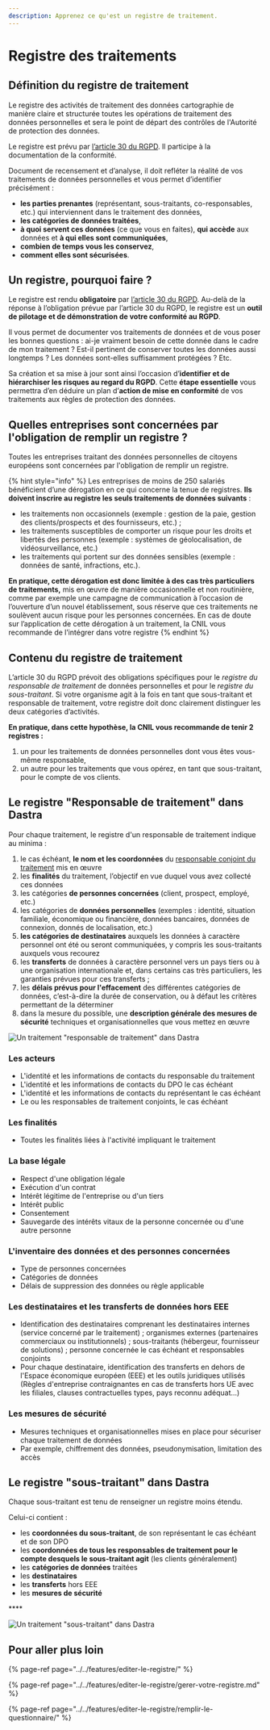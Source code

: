```yaml
---
description: Apprenez ce qu'est un registre de traitement.
---
```


# Registre des traitements

## Définition du registre de traitement

Le registre des activités de traitement des données cartographie de manière claire et structurée toutes les opérations de traitement des données personnelles et sera le point de départ des contrôles de l'Autorité de protection des données. 

Le registre est prévu par [l’article 30 du RGPD](https://www.cnil.fr/fr/reglement-europeen-protection-donnees/chapitre4#Article30). Il participe à la documentation de la conformité.

Document de recensement et d’analyse, il doit refléter la réalité de vos traitements de données personnelles et vous permet d’identifier précisément :

* **les parties prenantes** \(représentant, sous-traitants, co-responsables, etc.\) qui interviennent dans le traitement des données,
* **les catégories de données traitées**,
* **à quoi servent ces données** \(ce que vous en faites\), **qui accède** aux données et **à qui elles sont communiquées**,
* **combien de temps vous les conservez**,
* **comment elles sont sécurisées**.

## Un registre, pourquoi faire ?

 Le registre est rendu **obligatoire** par [l’article 30 du RGPD](https://www.cnil.fr/fr/reglement-europeen-protection-donnees/chapitre4#Article30). Au-delà de la réponse à l’obligation prévue par l’article 30 du RGPD, le registre est un **outil de pilotage et de démonstration de votre conformité au RGPD**. 

Il vous permet de documenter vos traitements de données et de vous poser les bonnes questions : ai-je vraiment besoin de cette donnée dans le cadre de mon traitement ? Est-il pertinent de conserver toutes les données aussi longtemps ? Les données sont-elles suffisamment protégées ? Etc.

Sa création et sa mise à jour sont ainsi l’occasion d’**identifier et de hiérarchiser les risques au regard du RGPD**. Cette **étape essentielle** vous permettra d’en déduire un plan d’**action de mise en conformité** de vos traitements aux règles de protection des données.

## Quelles entreprises sont concernées par l'obligation de remplir un registre ?

Toutes les entreprises traitant des données personnelles de citoyens européens sont concernées par l'obligation de remplir un registre.

{% hint style="info" %}
Les entreprises de moins de 250 salariés bénéficient d’une dérogation en ce qui concerne la tenue de registres. **Ils doivent inscrire au registre les seuls traitements de données suivants** :

* les traitements non occasionnels \(exemple : gestion de la paie, gestion des clients/prospects et des fournisseurs, etc.\) ;
* les traitements susceptibles de comporter un risque pour les droits et libertés des personnes \(exemple : systèmes de géolocalisation, de vidéosurveillance, etc.\)
* les traitements qui portent sur des données sensibles \(exemple : données de santé, infractions, etc.\).

**En pratique, cette dérogation est donc limitée à des cas très particuliers de traitements,** mis en œuvre de manière occasionnelle et non routinière, comme par exemple une campagne de communication à l’occasion de l’ouverture d’un nouvel établissement, sous réserve que ces traitements ne soulèvent aucun risque pour les personnes concernées. En cas de doute sur l’application de cette dérogation à un traitement, la CNIL vous recommande de l’intégrer dans votre registre
{% endhint %}

## Contenu du registre de traitement

L’article 30 du RGPD prévoit des obligations spécifiques pour le _registre du responsable de traitement_ de données personnelles et pour le _registre du sous-traitant_. Si votre organisme agit à la fois en tant que sous-traitant et responsable de traitement, votre registre doit donc clairement distinguer les deux catégories d’activités.

**En pratique, dans cette hypothèse, la CNIL vous recommande de tenir 2 registres :**

1. un pour les traitements de données personnelles dont vous êtes vous-même responsable,
2. un autre pour les traitements que vous opérez, en tant que sous-traitant, pour le compte de vos clients.

## Le registre "Responsable de traitement" dans Dastra

Pour chaque traitement, le registre d'un responsable de traitement indique au minima :

1. le cas échéant, **le nom et les coordonnées** du [responsable conjoint du traitement](https://www.cnil.fr/fr/reglement-europeen-protection-donnees/chapitre4#Article26) mis en œuvre
2. les **finalités** du traitement, l’objectif en vue duquel vous avez collecté ces données
3. les catégories **de personnes concernées** \(client, prospect, employé, etc.\)
4. les catégories de **données personnelles** \(exemples : identité, situation familiale, économique ou financière, données bancaires, données de connexion, donnés de localisation, etc.\)
5. **les catégories de destinataires** auxquels les données à caractère personnel ont été ou seront communiquées, y compris les sous-traitants auxquels vous recourez
6. les **transferts** de données à caractère personnel vers un pays tiers ou à une organisation internationale et, dans certains cas très particuliers, les garanties prévues pour ces transferts ;
7. les **délais prévus pour l'effacement** des différentes catégories de données, c’est-à-dire la durée de conservation, ou à défaut les critères permettant de la déterminer
8. dans la mesure du possible, une **description générale des mesures de sécurité** techniques et organisationnelles que vous mettez en œuvre

![Un traitement &quot;responsable de traitement&quot; dans Dastra](../../.gitbook/assets/image%20%28194%29.png)

### Les acteurs 

* L'identité et les informations de contacts du responsable du traitement
* L'identité et les informations de contacts du DPO le cas échéant
* L'identité et les informations de contacts du représentant le cas échéant
* Le ou les responsables de traitement conjoints, le cas échéant

### Les finalités

* Toutes les finalités liées à l'activité impliquant le traitement

### La base légale

* Respect d'une obligation légale 
* Exécution d'un contrat
* Intérêt légitime de l'entreprise ou d'un tiers
* Intérêt public
* Consentement 
* Sauvegarde des intérêts vitaux de la personne concernée ou d'une autre personne

### L'inventaire des données et des personnes concernées

* Type de personnes concernées
* Catégories de données 
* Délais de suppression des données ou règle applicable

### Les destinataires et les transferts de données hors EEE 

*  Identification des destinataires comprenant les destinataires internes \(service concerné par le traitement\) ; organismes externes \(partenaires commerciaux ou institutionnels\) ; sous-traitants \(hébergeur, fournisseur de solutions\) ; personne concernée le cas échéant et responsables conjoints 
* Pour chaque destinataire, identification des transferts en dehors de l'Espace économique européen \(EEE\) et les outils juridiques utilisés \(Règles d'entreprise contraignantes en cas de transferts hors UE avec les filiales, clauses contractuelles types, pays reconnu adéquat...\)



### Les mesures de sécurité

* Mesures techniques et organisationnelles mises en place pour sécuriser chaque traitement de données 
* Par exemple, chiffrement des données, pseudonymisation, limitation des accès



## Le registre "sous-traitant" dans Dastra

Chaque sous-traitant est tenu de renseigner un registre moins étendu. 

Celui-ci contient : 

* les **coordonnées du sous-traitant**, de son représentant le cas échéant et de son DPO 
* les **coordonnées de tous les responsables de traitement pour le compte desquels le sous-traitant agit** \(les clients généralement\)
* les **catégories de données** traitées
* les **destinataires** 
* les **transferts** hors EEE
* les **mesures de sécurité**

\*\*\*\*

![Un traitement &quot;sous-traitant&quot; dans Dastra](../../.gitbook/assets/image%20%28191%29.png)

## Pour aller plus loin

{% page-ref page="../../features/editer-le-registre/" %}

{% page-ref page="../../features/editer-le-registre/gerer-votre-registre.md" %}

{% page-ref page="../../features/editer-le-registre/remplir-le-questionnaire/" %}





